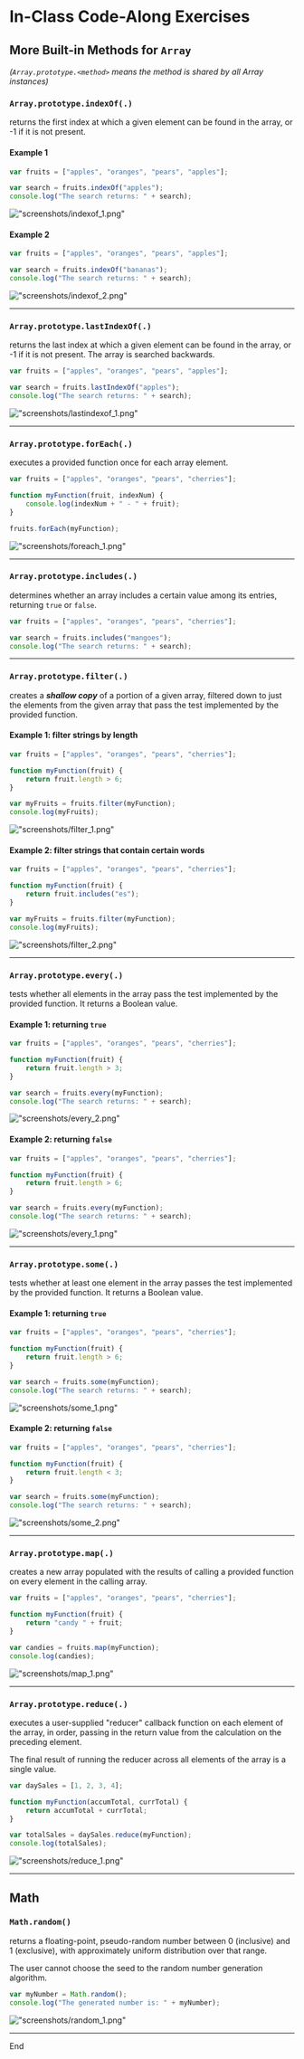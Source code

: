 # In-Class Code-Along Exercises

## More Built-in Methods for `Array`
*(`Array.prototype.<method>` means the method is shared by all Array instances)*

### `Array.prototype.indexOf(.)`
returns the first index at which a given element can be found in the array, or -1 if it is not present.

#### Example 1
```JavaScript
var fruits = ["apples", "oranges", "pears", "apples"];

var search = fruits.indexOf("apples");
console.log("The search returns: " + search);
```
!["screenshots/indexof_1.png"](screenshots/indexof_1.png)

#### Example 2
```JavaScript
var fruits = ["apples", "oranges", "pears", "apples"];

var search = fruits.indexOf("bananas");
console.log("The search returns: " + search);
```
!["screenshots/indexof_2.png"](screenshots/indexof_2.png)

---

### `Array.prototype.lastIndexOf(.)`
returns the last index at which a given element can be found in the array, or -1 if it is not present. The array is searched backwards.

```JavaScript
var fruits = ["apples", "oranges", "pears", "apples"];

var search = fruits.lastIndexOf("apples");
console.log("The search returns: " + search);
```
!["screenshots/lastindexof_1.png"](screenshots/lastindexof_1.png)

---

### `Array.prototype.forEach(.)`
executes a provided function once for each array element.

```JavaScript
var fruits = ["apples", "oranges", "pears", "cherries"];

function myFunction(fruit, indexNum) {
    console.log(indexNum + " - " + fruit);
}

fruits.forEach(myFunction);
```
!["screenshots/foreach_1.png"](screenshots/foreach_1.png)

---

### `Array.prototype.includes(.)`
determines whether an array includes a certain value among its entries, returning `true` or `false`.

```JavaScript
var fruits = ["apples", "oranges", "pears", "cherries"];

var search = fruits.includes("mangoes");
console.log("The search returns: " + search);
```

---

### `Array.prototype.filter(.)`
creates a ***shallow copy*** of a portion of a given array, filtered down to just the elements from the given array that pass the test implemented by the provided function.

#### Example 1: filter strings by length

```JavaScript
var fruits = ["apples", "oranges", "pears", "cherries"];

function myFunction(fruit) {
    return fruit.length > 6;
}

var myFruits = fruits.filter(myFunction);
console.log(myFruits);
```
!["screenshots/filter_1.png"](screenshots/filter_1.png)

#### Example 2: filter strings that contain certain words

```JavaScript
var fruits = ["apples", "oranges", "pears", "cherries"];

function myFunction(fruit) {
    return fruit.includes("es");
}

var myFruits = fruits.filter(myFunction);
console.log(myFruits);
```
!["screenshots/filter_2.png"](screenshots/filter_2.png)

---

### `Array.prototype.every(.)`
tests whether all elements in the array pass the test implemented by the provided function. It returns a Boolean value.

#### Example 1: returning `true`
```JavaScript
var fruits = ["apples", "oranges", "pears", "cherries"];

function myFunction(fruit) {
    return fruit.length > 3;
}

var search = fruits.every(myFunction);
console.log("The search returns: " + search);
```
!["screenshots/every_2.png"](screenshots/every_2.png)

#### Example 2: returning `false`
```JavaScript
var fruits = ["apples", "oranges", "pears", "cherries"];

function myFunction(fruit) {
    return fruit.length > 6;
}

var search = fruits.every(myFunction);
console.log("The search returns: " + search);
```
!["screenshots/every_1.png"](screenshots/every_1.png)

---

### `Array.prototype.some(.)`
tests whether at least one element in the array passes the test implemented by the provided function. It returns a Boolean value.

#### Example 1: returning `true`
```JavaScript
var fruits = ["apples", "oranges", "pears", "cherries"];

function myFunction(fruit) {
    return fruit.length > 6;
}

var search = fruits.some(myFunction);
console.log("The search returns: " + search);
```

!["screenshots/some_1.png"](screenshots/some_1.png)

#### Example 2: returning `false`
```JavaScript
var fruits = ["apples", "oranges", "pears", "cherries"];

function myFunction(fruit) {
    return fruit.length < 3;
}

var search = fruits.some(myFunction);
console.log("The search returns: " + search);
```
!["screenshots/some_2.png"](screenshots/some_2.png)

---

### `Array.prototype.map(.)`
creates a new array populated with the results of calling a provided function on every element in the calling array.

```JavaScript
var fruits = ["apples", "oranges", "pears", "cherries"];

function myFunction(fruit) {
    return "candy " + fruit;
}

var candies = fruits.map(myFunction);
console.log(candies);
```
!["screenshots/map_1.png"](screenshots/map_1.png)

---

### `Array.prototype.reduce(.)`
executes a user-supplied "reducer" callback function on each element of the array, in order, passing in the return value from the calculation on the preceding element.

The final result of running the reducer across all elements of the array is a single value.

```JavaScript
var daySales = [1, 2, 3, 4];

function myFunction(accumTotal, currTotal) {
    return accumTotal + currTotal;
}

var totalSales = daySales.reduce(myFunction);
console.log(totalSales);
```

!["screenshots/reduce_1.png"](screenshots/reduce_1.png)

---

## Math

### `Math.random()`
returns a floating-point, pseudo-random number between 0 (inclusive) and 1 (exclusive), with approximately uniform distribution over that range.

The user cannot choose the seed to the random number generation algorithm.


```JavaScript
var myNumber = Math.random();
console.log("The generated number is: " + myNumber);
```

!["screenshots/random_1.png"](screenshots/random_1.png)

--- 
End
